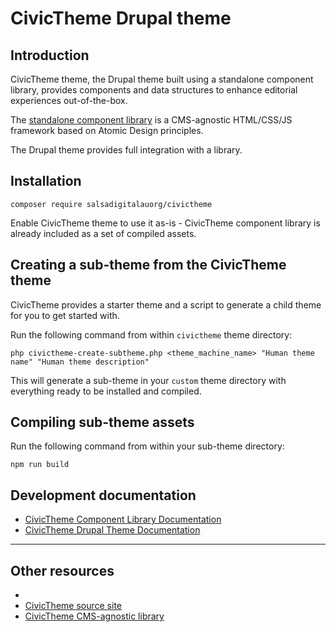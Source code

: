 # CivicTheme Drupal theme

## Introduction

CivicTheme theme, the Drupal theme built using a standalone component library,
provides components and data structures to enhance editorial experiences
out-of-the-box.

The [standalone component library](https://github.com/salsadigitalauorg/civictheme-library)
is a CMS-agnostic HTML/CSS/JS framework based on Atomic Design principles.

The Drupal theme provides full integration with a library.

## Installation

    composer require salsadigitalauorg/civictheme

Enable CivicTheme theme to use it as-is - CivicTheme component library is
already included as a set of compiled assets.

## Creating a sub-theme from the CivicTheme theme

CivicTheme provides a starter theme and a script to generate a child theme for
you to get started with.

Run the following command from within `civictheme` theme directory:

    php civictheme-create-subtheme.php <theme_machine_name> "Human theme name" "Human theme description"

This will generate a sub-theme in your `custom` theme directory with everything
ready to be installed and compiled.

## Compiling sub-theme assets

Run the following command from within your sub-theme directory:

    npm run build

## Development documentation

- [CivicTheme Component Library Documentation](./civictheme-library/docs/introduction.md)
- [CivicTheme Drupal Theme Documentation](./docs/introduction.md)

----

## Other resources
-
- [CivicTheme source site](https://github.com/salsadigitalauorg/civictheme-source)
- [CivicTheme CMS-agnostic library](https://github.com/salsadigitalauorg/civictheme-library)
